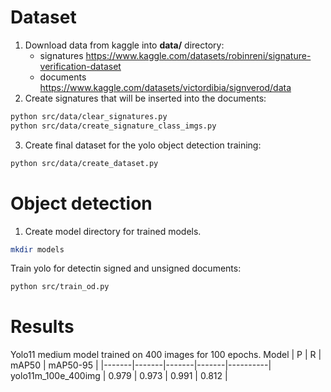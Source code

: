 # Dataset
1. Download data from kaggle into **data/** directory:
    - signatures https://www.kaggle.com/datasets/robinreni/signature-verification-dataset
    - documents https://www.kaggle.com/datasets/victordibia/signverod/data
2. Create signatures that will be inserted into the documents: 
```bash
python src/data/clear_signatures.py
python src/data/create_signature_class_imgs.py
```
3. Create final dataset for the yolo object detection training:
```bash
python src/data/create_dataset.py
```

# Object detection
1. Create model directory for trained models.
```bash
mkdir models
```
Train yolo for detectin signed and unsigned documents:
```bash
python src/train_od.py
```


# Results
Yolo11 medium model trained on 400 images for 100 epochs.
Model | P     | R     | mAP50 | mAP50-95 |
|-------|-------|-------|-------|----------|
yolo11m_100e_400img | 0.979 | 0.973 | 0.991 | 0.812    |